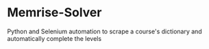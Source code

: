# Memrise-Solver
Python and Selenium automation to scrape a course's dictionary and automatically complete the levels

